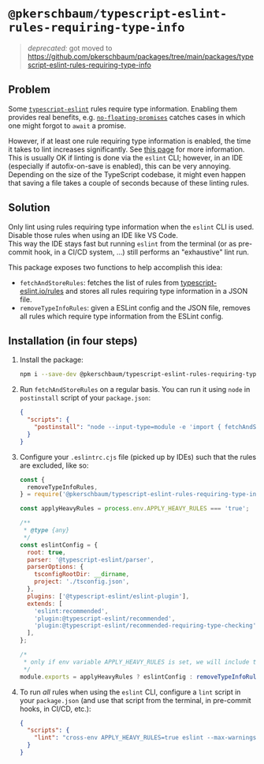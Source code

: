 # `@pkerschbaum/typescript-eslint-rules-requiring-type-info`

> _deprecated:_ got moved to https://github.com/pkerschbaum/packages/tree/main/packages/typescript-eslint-rules-requiring-type-info

## Problem

Some [`typescript-eslint`](https://github.com/typescript-eslint/typescript-eslint) rules require type information.
Enabling them provides real benefits, e.g. [`no-floating-promises`](https://github.com/typescript-eslint/typescript-eslint/blob/main/packages/eslint-plugin/docs/rules/no-floating-promises.md) catches cases in which one might forgot to `await` a promise.

However, if at least one rule requiring type information is enabled, the time it takes to lint increases significantly.
See [this page](https://typescript-eslint.io/docs/linting/typed-linting#how-is-performance) for more information.  
This is usually OK if linting is done via the `eslint` CLI; however, in an IDE (especially if autofix-on-save is enabled), this can be very annoying.  
Depending on the size of the TypeScript codebase, it might even happen that saving a file takes a couple of seconds because of these linting rules.

## Solution

Only lint using rules requiring type information when the `eslint` CLI is used.
Disable those rules when using an IDE like VS Code.  
This way the IDE stays fast but running `eslint` from the terminal (or as pre-commit hook, in a CI/CD system, ...) still performs an "exhaustive" lint run.

This package exposes two functions to help accomplish this idea:

- `fetchAndStoreRules`: fetches the list of rules from [typescript-eslint.io/rules](https://typescript-eslint.io/rules) and stores all rules requiring type information in a JSON file.
- `removeTypeInfoRules`: given a ESLint config and the JSON file, removes all rules which require type information from the ESLint config.

## Installation (in four steps)

1. Install the package:

   ```sh
   npm i --save-dev @pkerschbaum/typescript-eslint-rules-requiring-type-info
   ```

2. Run `fetchAndStoreRules` on a regular basis. You can run it using `node` in `postinstall` script of your `package.json`:

   ```json
   {
     "scripts": {
       "postinstall": "node --input-type=module -e 'import { fetchAndStoreRules } from \"@pkerschbaum/typescript-eslint-rules-requiring-type-info\"; void fetchAndStoreRules();'"
     }
   }
   ```

3. Configure your `.eslintrc.cjs` file (picked up by IDEs) such that the rules are excluded, like so:

   ```js
   const {
     removeTypeInfoRules,
   } = require('@pkerschbaum/typescript-eslint-rules-requiring-type-info');

   const applyHeavyRules = process.env.APPLY_HEAVY_RULES === 'true';

   /**
    * @type {any}
    */
   const eslintConfig = {
     root: true,
     parser: '@typescript-eslint/parser',
     parserOptions: {
       tsconfigRootDir: __dirname,
       project: './tsconfig.json',
     },
     plugins: ['@typescript-eslint/eslint-plugin'],
     extends: [
       'eslint:recommended',
       'plugin:@typescript-eslint/recommended',
       'plugin:@typescript-eslint/recommended-requiring-type-checking',
     ],
   };

   /*
    * only if env variable APPLY_HEAVY_RULES is set, we will include the "heavy" @typescript-eslint rules
    */
   module.exports = applyHeavyRules ? eslintConfig : removeTypeInfoRules(eslintConfig);
   ```

4. To run _all_ rules when using the `eslint` CLI, configure a `lint` script in your `package.json` (and use that script from the terminal, in pre-commit hooks, in CI/CD, etc.):

   ```json
   {
     "scripts": {
       "lint": "cross-env APPLY_HEAVY_RULES=true eslint --max-warnings 0 ."
     }
   }
   ```
